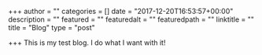 +++
author = ""
categories = []
date = "2017-12-20T16:53:57+00:00"
description = ""
featured = ""
featuredalt = ""
featuredpath = ""
linktitle = ""
title = "Blog"
type = "post"

+++
This is my test blog. I do what I want with it!